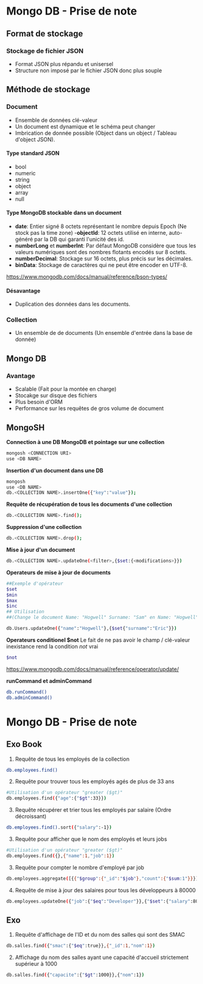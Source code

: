 # Mongo DB - Prise de note

## Format de stockage

### Stockage de fichier JSON

- Format JSON plus répandu et unisersel
- Structure non imposé par le fichier JSON donc plus souple

## Méthode de stockage

### Document

- Ensemble de données clé-valeur
- Un document est dynamique et le schéma peut changer
- Imbrication de donnée possible (Object dans un object / Tableau d'object JSON).

#### Type standard JSON

- bool
- numeric
- string
- object
- array
- null

#### Type MongoDB stockable dans un document

- **date**: Entier signé 8 octets représentant le nombre depuis Epoch (Ne stock pas la time zone) -**objectId**: 12 octets utilisé en interne, auto-généré par la DB qui garanti l'unicité des id.
- **numberLong** et **numberInt**: Par défaut MongoDB considère que tous les valeurs numériques sont des nombres flotants encodés sur 8 octets.
- **numberDecimal**: Stockage sur 16 octets, plus précis sur les décimales.
- **binData**: Stockage de caractères qui ne peut être encoder en UTF-8.

https://www.mongodb.com/docs/manual/reference/bson-types/

#### **Désavantage**

- Duplication des données dans les documents.

### Collection

- Un ensemble de de documents (Un ensemble d'entrée dans la base de donnée)

## Mongo DB

### Avantage

- Scalable (Fait pour la montée en charge)
- Stocakge sur disque des fichiers
- Plus besoin d'ORM
- Performance sur les requêtes de gros volume de document

## MongoSH

**Connection à une DB MongoDB et pointage sur une collection**

```bash
mongosh <CONNECTION URI>
use <DB NAME>
```

**Insertion d'un document dans une DB**

```bash
mongosh
use <DB NAME>
db.<COLLECTION NAME>.insertOne({"key":"value"});
```

**Requête de récupération de tous les documents d'une collection**

```bash
db.<COLLECTION NAME>.find();
```

**Suppression d'une collection**

```bash
db.<COLLECTION NAME>.drop();
```

**Mise à jour d'un document**

```bash
db.<COLLECTION NAME>.updateOne(<filter>,{$set:{<modifications>}})
```

**Operateurs de mise à jour de documents**

```bash
##Exemple d'opérateur
$set
$min
$max
$inc
## Utilisation
##(Change le document Name: "Hogwell" Surname: "Sam" en Name: "Hogwell" Surname: "Eric" )

db.Users.updateOne({"name":"Hogwell"},{$set{"surname":"Eric"}})
```

**Operateurs conditionel $not**
Le fait de ne pas avoir le champ / clé-valeur inexistance rend la condition _not_ vrai

```bash
$not
```

https://www.mongodb.com/docs/manual/reference/operator/update/

**runCommand et adminCommand**

```bash
db.runCommand()
db.adminCommand()
```

# Mongo DB - Prise de note

## Exo Book

1. Requête de tous les employés de la collection

```bash
db.employees.find()
```

2. Requête pour trouver tous les employés agés de plus de 33 ans

```bash
#Utilisation d'un opérateur "greater ($gt)"
db.employees.find({"age":{"$gt":33}})
```

3. Requête récupérer et trier tous les employés par salaire (Ordre décroissant)

```bash
db.employees.find().sort({"salary":-1})
```

3. Requête pour afficher que le nom des employés et leurs jobs

```bash
#Utilisation d'un opérateur "greater ($gt)"
db.employees.find({},{"name":1,"job":1})
```

3. Requête pour compter le nombre d'employé par job

```bash
db.employees.aggregate([{{"$group":{"_id":"$job"},"count":{"$sum:1"}}}])
```

4. Requête de mise à jour des salaires pour tous les développeurs à 80000

```bash
db.employees.updateOne({"job":{"$eq":"Developer"}},{"$set":{"salary":80000}})
```

## Exo

1. Requête d'affichage de l'ID et du nom des salles qui sont des SMAC

```bash
db.salles.find({"smac":{"$eq":true}},{"_id":1,"nom":1})
```

2. Affichage du nom des salles ayant une capacité d'accueil strictement supérieur à 1000

```bash
db.salles.find({"capacite":{"$gt":1000}},{"nom":1})
```
